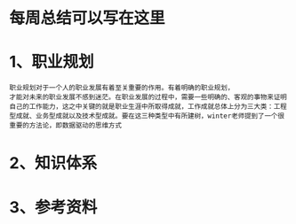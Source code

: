 # 每周总结可以写在这里
1、职业规划
=
    职业规划对于一个人的职业发展有着至关重要的作用。有着明确的职业规划，  
    才能对未来的职业发展不感到迷茫。在职业发展的过程中，需要一些明确的、客观的事物来证明自己的工作能力，这之中关键的就是职业生涯中所取得成就，工作成就总体上分为三大类：工程型成就、业务型成就以及技术型成就。要在这三种类型中有所建树，winter老师提到了一个很重要的方法论，即数据驱动的思维方式
2、知识体系
=
3、参考资料
=
